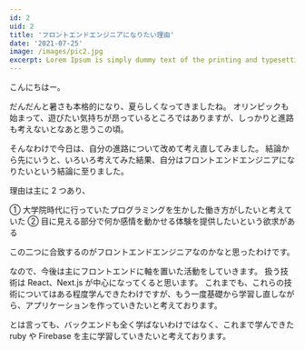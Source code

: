 ```yaml
---
id: 2
uid: 2
title: 'フロントエンドエンジニアになりたい理由'
date: '2021-07-25'
image: /images/pic2.jpg
excerpt: Lorem Ipsum is simply dummy text of the printing and typesetting industry.
---
```


こんにちはー。

だんだんと暑さも本格的になり、夏らしくなってきましたね。
オリンピックも始まって、遊びたい気持ちが昂っているところではありますが、しっかりと進路も考えないとなあと思うこの頃。

そんなわけで今日は、自分の進路について改めて考え直してみました。
結論から先にいうと、いろいろ考えてみた結果、自分はフロントエンドエンジニアになりたいという結論に至りました。

理由は主に 2 つあり、

① 大学院時代に行っていたプログラミングを生かした働き方がしたいと考えていた
② 目に見える部分で何か感情を動かせる体験を提供したいという欲求がある

この二つに合致するのがフロントエンドエンジニアなのかなと思ったわけです。

なので、今後は主にフロントエンドに軸を置いた活動をしていきます。
扱う技術は React、Next.js が中心になってくると思います。
これまでも、これらの技術についてはある程度学んできたわけですが、もう一度基礎から学習し直しながら、アプリケーションを作っていきたいと考えております。

とは言っても、バックエンドも全く学ばないわけではなく、これまで学んできた ruby や Firebase を主に学習していきたいと考えております。
